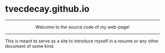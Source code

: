 # tvecdecay.github.io
<hr>

<div align="center">
Welcome to the source code of my web-page!
</div>

<hr>

This is meant to serve as a site to introduce myself in a resume or any other document of some kind.
